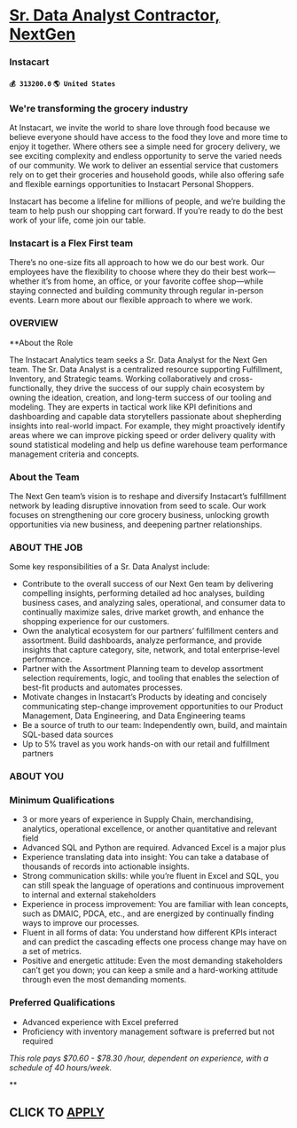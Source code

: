 # [Sr. Data Analyst Contractor, NextGen](https://www.remotewlb.com/apply/sr-data-analyst-contractor-nextgen-79586)  
### Instacart  
#### `💰 313200.0` `🌎 United States`  

### We're transforming the grocery industry

At Instacart, we invite the world to share love through food because we believe everyone should have access to the food they love and more time to enjoy it together. Where others see a simple need for grocery delivery, we see exciting complexity and endless opportunity to serve the varied needs of our community. We work to deliver an essential service that customers rely on to get their groceries and household goods, while also offering safe and flexible earnings opportunities to Instacart Personal Shoppers.

Instacart has become a lifeline for millions of people, and we’re building the team to help push our shopping cart forward. If you’re ready to do the best work of your life, come join our table.

### Instacart is a Flex First team

There’s no one-size fits all approach to how we do our best work. Our employees have the flexibility to choose where they do their best work—whether it’s from home, an office, or your favorite coffee shop—while staying connected and building community through regular in-person events. Learn more about our flexible approach to where we work.

### OVERVIEW

 **About the Role

The Instacart Analytics team seeks a Sr. Data Analyst for the Next Gen team. The Sr. Data Analyst is a centralized resource supporting Fulfillment, Inventory, and Strategic teams. Working collaboratively and cross-functionally, they drive the success of our supply chain ecosystem by owning the ideation, creation, and long-term success of our tooling and modeling. They are experts in tactical work like KPI definitions and dashboarding and capable data storytellers passionate about shepherding insights into real-world impact. For example, they might proactively identify areas where we can improve picking speed or order delivery quality with sound statistical modeling and help us define warehouse team performance management criteria and concepts.

### About the Team

The Next Gen team’s vision is to reshape and diversify Instacart’s fulfillment network by leading disruptive innovation from seed to scale. Our work focuses on strengthening our core grocery business, unlocking growth opportunities via new business, and deepening partner relationships.

### ABOUT THE JOB

Some key responsibilities of a Sr. Data Analyst include:

  * Contribute to the overall success of our Next Gen team by delivering compelling insights, performing detailed ad hoc analyses, building business cases, and analyzing sales, operational, and consumer data to continually maximize sales, drive market growth, and enhance the shopping experience for our customers.
  * Own the analytical ecosystem for our partners’ fulfillment centers and assortment. Build dashboards, analyze performance, and provide insights that capture category, site, network, and total enterprise-level performance. 
  * Partner with the Assortment Planning team to develop assortment selection requirements, logic, and tooling that enables the selection of best-fit products and automates processes.
  * Motivate changes in Instacart’s Products by ideating and concisely communicating step-change improvement opportunities to our Product Management, Data Engineering, and Data Engineering teams
  * Be a source of truth to our team: Independently own, build, and maintain SQL-based data sources
  * Up to 5% travel as you work hands-on with our retail and fulfillment partners

### ABOUT YOU

### Minimum Qualifications

  * 3 or more years of experience in Supply Chain, merchandising, analytics, operational excellence, or another quantitative and relevant field
  * Advanced SQL and Python are required. Advanced Excel is a major plus
  * Experience translating data into insight: You can take a database of thousands of records into actionable insights.
  * Strong communication skills: while you’re fluent in Excel and SQL, you can still speak the language of operations and continuous improvement to internal and external stakeholders
  * Experience in process improvement: You are familiar with lean concepts, such as DMAIC, PDCA, etc., and are energized by continually finding ways to improve our processes.
  * Fluent in all forms of data: You understand how different KPIs interact and can predict the cascading effects one process change may have on a set of metrics.
  * Positive and energetic attitude: Even the most demanding stakeholders can’t get you down; you can keep a smile and a hard-working attitude through even the most demanding moments.

### Preferred Qualifications

  * Advanced experience with Excel preferred
  * Proficiency with inventory management software is preferred but not required

 _This role pays $70.60 - $78.30 /hour, dependent on experience, with a schedule of 40 hours/week._

**

  
## CLICK TO [APPLY](https://www.remotewlb.com/apply/sr-data-analyst-contractor-nextgen-79586)

